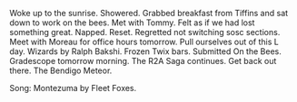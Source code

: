 Woke up to the sunrise. Showered. Grabbed breakfast from Tiffins and sat down to work on the bees. Met with Tommy. Felt as if we had lost something great. Napped. Reset. Regretted not switching sosc sections. Meet with Moreau for office hours tomorrow. Pull ourselves out of this L day. Wizards by Ralph Bakshi. Frozen Twix bars. Submitted On the Bees. Gradescope tomorrow morning. The R2A Saga continues. Get back out there. The Bendigo Meteor. 

Song: Montezuma by Fleet Foxes.